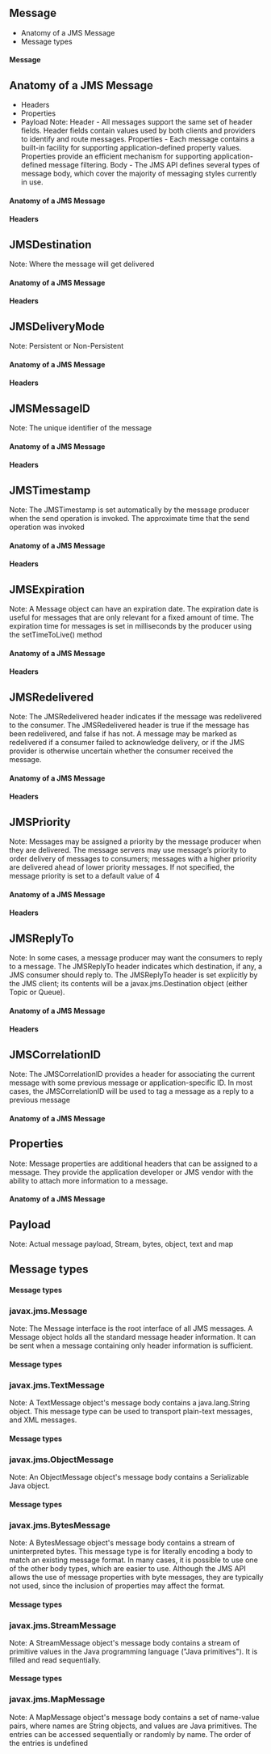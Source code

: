 ## Message
* Anatomy of a JMS Message
* Message types


#### Message
## Anatomy of a JMS Message
* Headers
* Properties
* Payload
Note: Header - All messages support the same set of header fields. Header fields contain values used by both clients and providers to identify and route messages. Properties - Each message contains a built-in facility for supporting application-defined property values. Properties provide an efficient mechanism for supporting application-defined message filtering. Body - The JMS API defines several types of message body, which cover the majority of messaging styles currently in use.


#### Anatomy of a JMS Message
#### Headers
## JMSDestination
Note: Where the message will get delivered


#### Anatomy of a JMS Message
#### Headers
## JMSDeliveryMode
Note: Persistent or Non-Persistent


#### Anatomy of a JMS Message
#### Headers
## JMSMessageID
Note: The unique identifier of the message


#### Anatomy of a JMS Message
#### Headers
## JMSTimestamp
Note: The JMSTimestamp is set automatically by the message producer when the send operation is invoked.
The approximate time that the send operation was invoked


#### Anatomy of a JMS Message
#### Headers
## JMSExpiration
Note: A Message object can have an expiration date. The expiration date is useful for messages that are only relevant for a fixed amount of time. The expiration time for messages is set in milliseconds by the producer using the setTimeToLive() method


#### Anatomy of a JMS Message
#### Headers
## JMSRedelivered
Note: The JMSRedelivered header indicates if the message was redelivered to the consumer. The JMSRedelivered header is true if the message has been redelivered, and false if has not. A message may be marked as redelivered if a consumer failed to acknowledge delivery, or if the JMS provider is otherwise uncertain whether the consumer received the message.


#### Anatomy of a JMS Message
#### Headers
## JMSPriority
Note: Messages may be assigned a priority by the message producer when they are delivered. The message servers may use message’s priority to order delivery of messages to consumers; messages with a higher priority are delivered ahead of lower priority messages. If not specified, the message priority is set to a default value of 4


#### Anatomy of a JMS Message
#### Headers
## JMSReplyTo
Note: In some cases, a message producer may want the consumers to reply to a message. The JMSReplyTo header indicates which destination, if any, a JMS consumer should reply to. The JMSReplyTo header is set explicitly by the JMS client; its contents will be a javax.jms.Destination object (either Topic or Queue).


#### Anatomy of a JMS Message
#### Headers
## JMSCorrelationID
Note: The JMSCorrelationID provides a header for associating the current message with some previous message or application-specific ID. In most cases, the JMSCorrelationID will be used to tag a message as a reply to a previous message


#### Anatomy of a JMS Message
## Properties
Note: Message properties are additional headers that can be assigned to a message. They provide the application developer or JMS vendor with the ability to attach more information to a message.


#### Anatomy of a JMS Message
## Payload
Note: Actual message payload, Stream, bytes, object, text and map



## Message types


#### Message types
### javax.jms.Message
Note: The Message interface is the root interface of all JMS messages. A Message object holds all the standard message header information. It can be sent when a message containing only header information is sufficient.


#### Message types
### javax.jms.TextMessage
Note: A TextMessage object's message body contains a java.lang.String object. This message type can be used to transport plain-text messages, and XML messages.


#### Message types
### javax.jms.ObjectMessage
Note: An ObjectMessage object's message body contains a Serializable Java object.


#### Message types
### javax.jms.BytesMessage
Note: A BytesMessage object's message body contains a stream of uninterpreted bytes. This message type is for literally encoding a body to match an existing message format. In many cases, it is possible to use one of the other body types, which are easier to use. Although the JMS API allows the use of message properties with byte messages, they are typically not used, since the inclusion of properties may affect the format.


#### Message types
### javax.jms.StreamMessage
Note: A StreamMessage object's message body contains a stream of primitive values in the Java programming language ("Java primitives"). It is filled and read sequentially.


#### Message types
### javax.jms.MapMessage
Note: A MapMessage object's message body contains a set of name-value pairs, where names are String objects, and values are Java primitives. The entries can be accessed sequentially or randomly by name. The order of the entries is undefined
